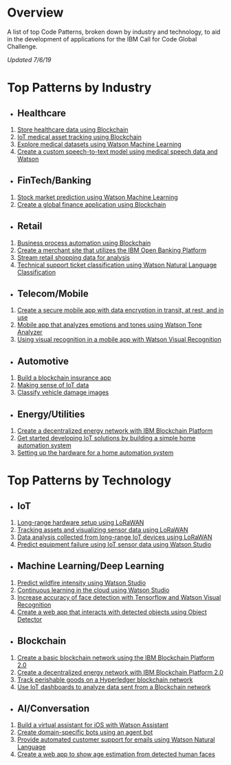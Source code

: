 # Overview
A list of top Code Patterns, broken down by industry and technology, to aid in the development of applications for the IBM Call for Code Global Challenge.

_Updated 7/6/19_

# Top Patterns by Industry
* ## Healthcare
1. [Store healthcare data using Blockchain](https://developer.ibm.com/patterns/storing-private-data-off-chain-using-blockchain-think-healthcare-use-case/)
1. [IoT medical asset tracking using Blockchain](https://developer.ibm.com/patterns/develop-an-iot-asset-tracking-app-using-blockchain/)
1. [Explore medical datasets using Watson Machine Learning](https://developer.ibm.com/patterns/analyze-open-medical-data-sets-to-gain-insights/)
1. [Create a custom speech-to-text model using medical speech data and Watson](https://developer.ibm.com/patterns/customize-and-continuously-train-your-own-watson-speech-service/)

* ## FinTech/Banking
1. [Stock market prediction using Watson Machine Learning](https://developer.ibm.com/patterns/predicting-the-stock-market-in-watson-studio/)
1. [Create a global finance application using Blockchain](https://developer.ibm.com/patterns/global-financing-use-case-for-blockchain/)

* ## Retail
1. [Business process automation using Blockchain](https://developer.ibm.com/code/2018/02/01/blockchain-event-notifications-easy-way-automate-business-processes/)
1. [Create a merchant site that utilizes the IBM Open Banking Platform](https://developer.ibm.com/patterns/develop-an-iot-asset-tracking-app-using-blockchain/)
1. [Stream retail shopping data for analysis](https://developer.ibm.com/patterns/store-retail-order-events-with-akka-streams-and-db2-event-store/)
1. [Technical support ticket classification using Watson Natural Language Classification](https://developer.ibm.com/patterns/watson-studio-nlc-technical-support-ticket-categorization/)
    
* ## Telecom/Mobile
1. [Create a secure mobile app with data encryption in transit, at rest, and in use](https://developer.ibm.com/patterns/mbaas-with-ibm-hyper-protect-services-apple/)
1. [Mobile app that analyzes emotions and tones using Watson Tone Analyzer](https://developer.ibm.com/patterns/tone-analyzer-for-ios/)
1. [Using visual recognition in a mobile app with Watson Visual Recognition](https://developer.ibm.com/patterns/visual-recognition-for-ios/)
    
* ## Automotive
1. [Build a blockchain insurance app](https://developer.ibm.com/patterns/build-a-blockchain-insurance-app/)
1. [Making sense of IoT data](https://developer.ibm.com/tutorials/iot-lp301-iot-manage-data/)
1. [Classify vehicle damage images](https://developer.ibm.com/patterns/classify-vehicle-damage-images/)
    
* ## Energy/Utilities
1. [Create a decentralized energy network with IBM Blockchain Platform](https://developer.ibm.com/patterns/decentralized-energy-with-hyperledger-fabric-and-ibm-blockchain-saasv2-use-case-1/)
1. [Get started developing IoT solutions by building a simple home automation system](https://developer.ibm.com/tutorials/iot-lp101-get-started-develop-iot-home-automation/)
1. [Setting up the hardware for a home automation system](https://developer.ibm.com/tutorials/iot-smart-home-01/)
    
# Top Patterns by Technology
* ## IoT
1. [Long-range hardware setup using LoRaWAN](https://developer.ibm.com/patterns/set-up-lorawan-iot-gateway-hardware/)
1. [Tracking assets and visualizing sensor data using LoRaWAN](https://developer.ibm.com/patterns/tracking-assets-visualizing-sensor-data-lorawan-iot/)
1. [Data analysis collected from long-range IoT devices using LoRaWAN](https://developer.ibm.com/patterns/analyze-large-data-sets-iot-lorawan/)
1. [Predict equipment failure using IoT sensor data using Watson Studio](https://developer.ibm.com/patterns/predict-equipment-failure-using-iot-sensor-data/)

* ## Machine Learning/Deep Learning
1. [Predict wildfire intensity using Watson Studio](https://developer.ibm.com/patterns/predict-wildfire-intensity/)
1. [Continuous learning in the cloud using Watson Studio](https://developer.ibm.com/patterns/continuous-learning-with-wml-and-db2-warehouse-on-cloud/)
1. [Increase accuracy of face detection with Tensorflow and Watson Visual Recognition](https://developer.ibm.com/patterns/augment-computer-vision-detection-of-blurred-faces-using-tensorflow/)
1. [Create a web app that interacts with detected objects using Object Detector](https://developer.ibm.com/patterns/create-a-web-app-to-interact-with-objects-detected-using-machine-learning/)

* ## Blockchain
1. [Create a basic blockchain network using the IBM Blockchain Platform 2.0](https://developer.ibm.com/patterns/build-a-blockchain-network/)
1. [Create a decentralized energy network with IBM Blockchain Platform 2.0](https://developer.ibm.com/patterns/decentralized-energy-with-hyperledger-fabric-and-ibm-blockchain-saasv2-use-case-1/)
1. [Track perishable goods on a Hyperledger blockchain network](https://developer.ibm.com/patterns/perishable-goods/)
1. [Use IoT dashboards to analyze data sent from a Blockchain network](https://developer.ibm.com/patterns/iot-dashboards-analyze-data-blockchain-network/)

* ## AI/Conversation
1. [Build a virtual assistant for iOS with Watson Assistant](https://developer.ibm.com/patterns/build-a-virtual-assistant-for-ios-with-watson/)
1. [Create domain-specific bots using an agent bot](https://developer.ibm.com/patterns/compose-bots-using-an-agent-bot/)
1. [Provide automated customer support for emails using Watson Natural Language](https://developer.ibm.com/patterns/email-support-automation-for-telco/)
1. [Create a web app to show age estimation from detected human faces](https://developer.ibm.com/patterns/estimate-ages-for-detected-human-faces/)
